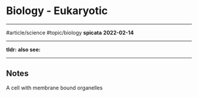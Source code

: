 # Biology - Eukaryotic
---
#article/science #topic/biology 
**spicata**
**2022-02-14**

---
**tldr:**
**also see:**

---
## Notes
A cell with membrane bound organelles